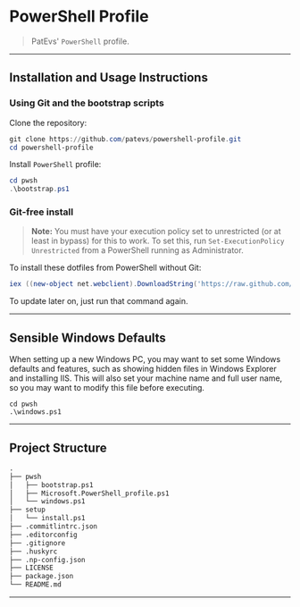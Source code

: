 # PowerShell Profile

> PatEvs' `PowerShell` profile.

---

## Installation and Usage Instructions

### Using Git and the bootstrap scripts

Clone the repository:

```powershell
git clone https://github.com/patevs/powershell-profile.git
cd powershell-profile
```

Install `PowerShell` profile:

```powershell
cd pwsh
.\bootstrap.ps1
```

### Git-free install

> **Note:** You must have your execution policy set to unrestricted (or at least in bypass) for this to work. To set this, run `Set-ExecutionPolicy Unrestricted` from a PowerShell running as Administrator.

To install these dotfiles from PowerShell without Git:

```powershell
iex ((new-object net.webclient).DownloadString('https://raw.github.com/patevs/powershell-profile/master/setup/install.ps1'))
```

To update later on, just run that command again.

---

## Sensible Windows Defaults

When setting up a new Windows PC, you may want to set some Windows defaults and features, such as showing hidden files in Windows Explorer and installing IIS. This will also set your machine name and full user name, so you may want to modify this file before executing.

```post
cd pwsh
.\windows.ps1
```

---

## Project Structure

```md
.
├── pwsh
│   ├── bootstrap.ps1
│   ├── Microsoft.PowerShell_profile.ps1
│   └── windows.ps1
├── setup
│   └── install.ps1
├── .commitlintrc.json
├── .editorconfig
├── .gitignore
├── .huskyrc
├── .np-config.json
├── LICENSE
├── package.json
└── README.md
```

---
